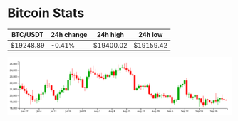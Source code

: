 # Bitcoin Stats

BTC/USDT|24h change|24h high|24h low|
|---|---|---|---|
|$19248.89|-0.41%|$19400.02|$19159.42|

<img src="./chart.svg">
